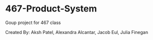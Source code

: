 # 467-Product-System
Goup project for 467 class


Created By: 
Aksh Patel,
Alexandra Alcantar,
Jacob Eul,
Julia Finegan
